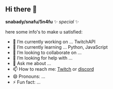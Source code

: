 ## Hi there 🤟


**snabady/snafu/5n4fu**  ✨ _special_ ✨ 

here some info's to make u satisfied:

- 🔭 I’m currently working on ... TwitchAPI
- 🌱 I’m currently learning ... Python, JavaScript
- 👯 I’m looking to collaborate on ...
- 🤔 I’m looking for help with ...
- 💬 Ask me about ... 
- 📫 How to reach me: [Twitch](https://twitch.tv/5n4fu) or [discord](https://discord.gg/BtD5PYNTQb)
- 😄 Pronouns: ...
- ⚡ Fun fact: ...

